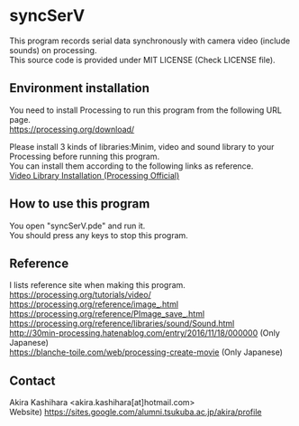 # syncSerV
This program records serial data synchronously with camera video (include sounds) on processing.  
This source code is provided under MIT LICENSE (Check LICENSE file).  
  
## Environment installation
You need to install Processing to run this program from the following URL page.  
https://processing.org/download/  
  
Please install 3 kinds of libraries:Minim, video and sound library to your Processing before running this program.  
You can install them according to the following links as reference.  
[Video Library Installation (Processing Official)](https://processing.org/tutorials/video/#:~:text=Import%20the%20Processing%20video%20library.&text=Select%20%22Add%20Library...,submenu%20within%20the%20Sketch%20menu.&text=Using%20the%20%E2%80%9CImport%20Library%E2%80%9D%20menu,manual%20typing%20is%20entirely%20equivalent.)  
  
## How to use this program
You open "syncSerV.pde" and run it.  
You should press any keys to stop this program.  
  
## Reference
I lists reference site when making this program.  
https://processing.org/tutorials/video/  
https://processing.org/reference/image_.html  
https://processing.org/reference/PImage_save_.html  
https://processing.org/reference/libraries/sound/Sound.html  
http://30min-processing.hatenablog.com/entry/2016/11/18/000000 (Only Japanese)  
https://blanche-toile.com/web/processing-create-movie (Only Japanese)  
  
## Contact
Akira Kashihara <akira.kashihara[at]hotmail.com>  
Website) https://sites.google.com/alumni.tsukuba.ac.jp/akira/profile  